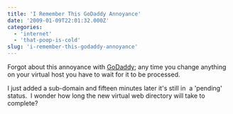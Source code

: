 ```yaml
---
title: 'I Remember This GoDaddy Annoyance'
date: '2009-01-09T22:01:32.000Z'
categories:
  - 'internet'
  - 'that-poop-is-cold'
slug: 'i-remember-this-godaddy-annoyance'
---
```


Forgot about this annoyance with [GoDaddy](http://www.godaddy.com); any time you change anything on your virtual host you have to wait for it to be processed.

I just added a sub-domain and fifteen minutes later it's still in  a 'pending' status.  I wonder how long the new virtual web directory will take to complete?
